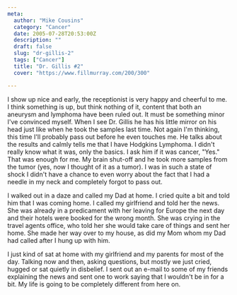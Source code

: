 ```yaml
---
meta:
  author: "Mike Cousins"
  category: "Cancer"
  date: 2005-07-28T20:53:00Z
  description: ""
  draft: false
  slug: "dr-gillis-2"
  tags: ["Cancer"]
  title: "Dr. Gillis #2"
  cover: "https://www.fillmurray.com/200/300"

---
```


I show up nice and early, the receptionist is very happy and cheerful to me. I
think something is up, but think nothing of it, content that both an aneurysm
and lymphoma have been ruled out. It must be something minor I've convinced
myself. When I see Dr. Gillis he has his little mirror on his head just like
when he took the samples last time. Not again I'm thinking, this time I'll
probably pass out before he even touches me. He talks about the results and
calmly tells me that I have Hodgkins Lymphoma. I didn't really know what it was,
only the basics. I ask him if it was cancer, "Yes." That was enough for me. My
brain shut-off and he took more samples from the tumor (yes, now I thought of it
as a tumor). I was in such a state of shock I didn't have a chance to even worry
about the fact that I had a needle in my neck and completely forgot to pass out.

I walked out in a daze and called my Dad at home. I cried quite a bit and told
him that I was coming home. I called my girlfriend and told her the news. She
was already in a predicament with her leaving for Europe the next day and their
hotels were booked for the wrong month. She was crying in the travel agents
office, who told her she would take care of things and sent her home. She made
her way over to my house, as did my Mom whom my Dad had called after I hung up
with him.

I just kind of sat at home with my girlfriend and my parents for most of the
day. Talking now and then, asking questions, but mostly we just cried, hugged or
sat quietly in disbelief. I sent out an e-mail to some of my friends explaining
the news and sent one to work saying that I wouldn't be in for a bit. My life is
going to be completely different from here on.